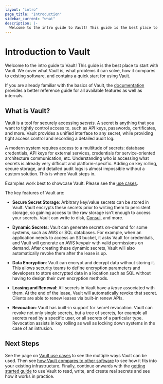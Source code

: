 ```yaml
---
layout: "intro"
page_title: "Introduction"
sidebar_current: "what"
description: |-
  Welcome to the intro guide to Vault! This guide is the best place to start with Vault. We cover what Vault is, what problems it can solve, how it compares to existing software, and contains a quick start for using Vault.
---
```


# Introduction to Vault

Welcome to the intro guide to Vault! This guide is the best
place to start with Vault. We cover what Vault is, what
problems it can solve, how it compares to existing software,
and contains a quick start for using Vault.

If you are already familiar with the basics of Vault, the
[documentation](/docs/index.html) provides a better reference
guide for all available features as well as internals.

## What is Vault?

Vault is a tool for securely accessing _secrets_. A secret is anything
that you want to tightly control access to, such as API keys, passwords,
certificates, and more. Vault provides a unified interface to any
secret, while providing tight access control and recording a detailed
audit log.

A modern system requires access to a multitude of secrets: database
credentials, API keys for external services, credentials for
service-oriented architecture communication, etc. Understanding who is
accessing what secrets is already very difficult and platform-specific.
Adding on key rolling, secure storage, and detailed audit logs is almost
impossible without a custom solution. This is where Vault steps in.

Examples work best to showcase Vault. Please see the
[use cases](/intro/use-cases.html).

The key features of Vault are:

* **Secure Secret Storage**: Arbitrary key/value secrets can be stored
  in Vault. Vault encrypts these secrets prior to writing them to persistent
  storage, so gaining access to the raw storage isn't enough to access
  your secrets. Vault can write to disk, [Consul](https://www.consul.io),
  and more.

* **Dynamic Secrets**: Vault can generate secrets on-demand for some
  systems, such as AWS or SQL databases. For example, when an application
  needs to access an S3 bucket, it asks Vault for credentials, and Vault
  will generate an AWS keypair with valid permissions on demand. After
  creating these dynamic secrets, Vault will also automatically revoke them
  after the lease is up.

* **Data Encryption**: Vault can encrypt and decrypt data without storing
  it. This allows security teams to define encryption parameters and
  developers to store encrypted data in a location such as SQL without
  having to design their own encryption methods.

* **Leasing and Renewal**: All secrets in Vault have a _lease_ associated
  with them. At the end of the lease, Vault will automatically revoke that
  secret. Clients are able to renew leases via built-in renew APIs.

* **Revocation**: Vault has built-in support for secret revocation. Vault
  can revoke not only single secrets, but a tree of secrets, for example
  all secrets read by a specific user, or all secrets of a particular type.
  Revocation assists in key rolling as well as locking down systems in the
  case of an intrusion.

## Next Steps

See the page on [Vault use cases](/intro/use-cases.html) to see the
multiple ways Vault can be used. Then see
[how Vault compares to other software](/intro/vs/index.html)
to see how it fits into your existing infrastructure. Finally, continue onwards with
the [getting started guide](/intro/getting-started/install.html) to use
Vault to read, write, and create real secrets and see how it works in practice.
